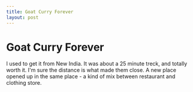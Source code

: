 ```yaml
---
title: Goat Curry Forever
layout: post
---
```

# Goat Curry Forever
I used to get it from New India.  It was about a 25 minute treck, and totally worth it.  I'm sure the distance is what made them close.  A new place opened up in the same place - a kind of mix between restaurant and clothing store.  
